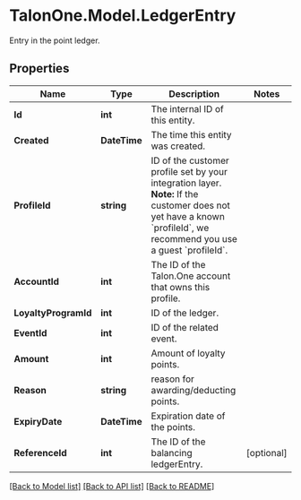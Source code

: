 # TalonOne.Model.LedgerEntry
Entry in the point ledger.
## Properties

Name | Type | Description | Notes
------------ | ------------- | ------------- | -------------
**Id** | **int** | The internal ID of this entity. | 
**Created** | **DateTime** | The time this entity was created. | 
**ProfileId** | **string** | ID of the customer profile set by your integration layer.  **Note:** If the customer does not yet have a known &#x60;profileId&#x60;, we recommend you use a guest &#x60;profileId&#x60;.  | 
**AccountId** | **int** | The ID of the Talon.One account that owns this profile. | 
**LoyaltyProgramId** | **int** | ID of the ledger. | 
**EventId** | **int** | ID of the related event. | 
**Amount** | **int** | Amount of loyalty points. | 
**Reason** | **string** | reason for awarding/deducting points. | 
**ExpiryDate** | **DateTime** | Expiration date of the points. | 
**ReferenceId** | **int** | The ID of the balancing ledgerEntry. | [optional] 

[[Back to Model list]](../README.md#documentation-for-models) [[Back to API list]](../README.md#documentation-for-api-endpoints) [[Back to README]](../README.md)

